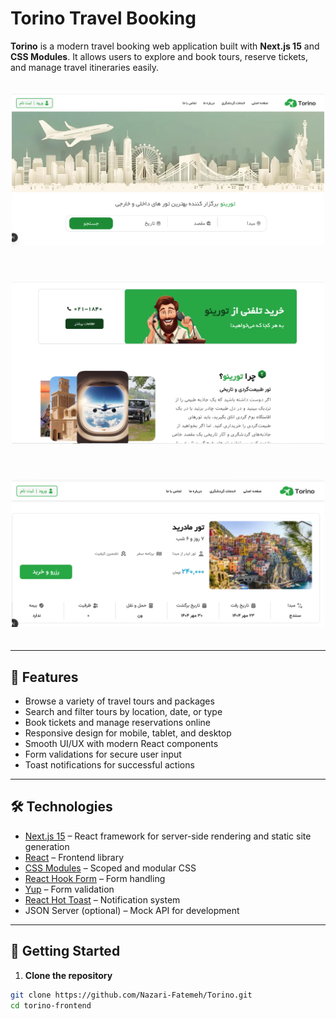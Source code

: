 # Torino Travel Booking

**Torino** is a modern travel booking web application built with **Next.js 15** and **CSS Modules**. It allows users to explore and book tours, reserve tickets, and manage travel itineraries easily.

<p align="center">
  <img src="./readMephoto/reademephoto1.png" alt="Home" width="500" style="margin:20px 0;" />
</p>
<p align="center">
  <img src="./readMephoto/reademephoto2.png" alt="Tours" width="500" style="margin:20px 0;" />
</p>
<p align="center">
  <img src="./readMephoto/readmephoto3.png" alt="Booking" width="500" style="margin:20px 0;" />
</p>

---

## 🌟 Features

- Browse a variety of travel tours and packages
- Search and filter tours by location, date, or type
- Book tickets and manage reservations online
- Responsive design for mobile, tablet, and desktop
- Smooth UI/UX with modern React components
- Form validations for secure user input
- Toast notifications for successful actions

---

## 🛠️ Technologies

- [Next.js 15](https://nextjs.org/) – React framework for server-side rendering and static site generation
- [React](https://reactjs.org/) – Frontend library
- [CSS Modules](https://github.com/css-modules/css-modules) – Scoped and modular CSS
- [React Hook Form](https://react-hook-form.com/) – Form handling
- [Yup](https://github.com/jquense/yup) – Form validation
- [React Hot Toast](https://react-hot-toast.com/) – Notification system
- JSON Server (optional) – Mock API for development

---

## 🚀 Getting Started

1. **Clone the repository**

```bash
git clone https://github.com/Nazari-Fatemeh/Torino.git
cd torino-frontend
```
